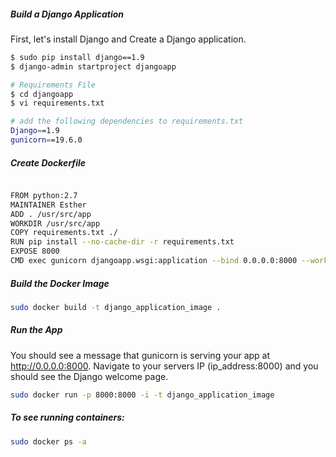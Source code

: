 ##### Build a Django Application
First, let's install Django and Create a Django application.
``````sh
$ sudo pip install django==1.9
$ django-admin startproject djangoapp

# Requirements File
$ cd djangoapp
$ vi requirements.txt

# add the following dependencies to requirements.txt
Django==1.9
gunicorn==19.6.0
``````
##### Create Dockerfile

``````sh

FROM python:2.7
MAINTAINER Esther
ADD . /usr/src/app
WORKDIR /usr/src/app
COPY requirements.txt ./
RUN pip install --no-cache-dir -r requirements.txt
EXPOSE 8000  
CMD exec gunicorn djangoapp.wsgi:application --bind 0.0.0.0:8000 --workers 3 

``````
##### Build the Docker Image

``````sh
sudo docker build -t django_application_image .

``````
##### Run the App
You should see a message that gunicorn is serving your app at http://0.0.0.0:8000. Navigate to your servers IP (ip_address:8000) and you should see the Django welcome page.
``````sh
sudo docker run -p 8000:8000 -i -t django_application_image

``````
##### To see running containers:

``````sh
sudo docker ps -a
``````
